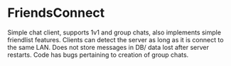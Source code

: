 # FriendsConnect

Simple chat client, supports 1v1 and group chats, also implements simple friendlist features.
Clients can detect the server as long as it is connect to the same LAN. Does not store messages in DB/ data lost after server restarts.
Code has bugs pertaining to creation of group chats. 
